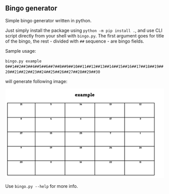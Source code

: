 Bingo generator
---------------

Simple bingo generator written in python.

Just simply install the package using `python -m pip install .`, and use CLI script directly from your shell with `bingo.py`. The first argument goes for title of the bingo, the rest - divided with `##` sequence - are bingo fields.

Sample usage: 

`bingo.py example 0##1##2##3##4##5##6##7##8##9##10##11##12##13##14##15##16##17##18##19##20##21##22##23##24##25##26##27##28##29##30`

will generate following image:

![example](./example.png)


Use `bingo.py --help` for more info.